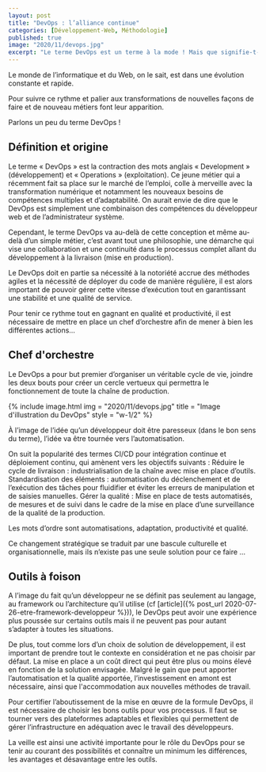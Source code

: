 ```yaml
---
layout: post
title: "DevOps : l’alliance continue"
categories: [Développement-Web, Méthodologie]
published: true
image: "2020/11/devops.jpg"
excerpt: "Le terme DevOps est un terme à la mode ! Mais que signifie-t-il ? Comment et pourquoi est-il apparut ? Et quelles conséquences ? "
---
```


Le monde de l’informatique et du Web, on le sait, est dans une évolution constante et rapide. 

Pour suivre ce rythme et palier aux transformations de nouvelles façons de faire et de nouveau métiers font leur apparition.

Parlons un peu du terme DevOps ! 

## Définition et origine

Le terme « DevOps » est la contraction des mots anglais « Development » (développement) et « Operations » (exploitation). 
Ce jeune métier qui a récemment fait sa place sur le marché de l’emploi, colle à merveille avec la transformation numérique et notamment les nouveaux besoins de compétences multiples et d’adaptabilité. On aurait envie de dire que le DevOps est simplement une combinaison des compétences du développeur web et de l’administrateur système.

Cependant, le terme DevOps va au-delà de cette conception et même au-delà d’un simple métier, c’est avant tout une philosophie, une démarche qui vise une collaboration et une continuité dans le processus complet allant du développement à la livraison (mise en production).

Le DevOps doit en partie sa nécessité à la notoriété accrue des méthodes agiles et la nécessité de déployer du code de manière régulière, il est alors important de pouvoir gérer cette vitesse d’exécution tout en garantissant une stabilité et une qualité de service. 

Pour tenir ce rythme tout en gagnant en qualité et productivité, il est nécessaire de mettre en place un chef d’orchestre afin de mener à bien les différentes actions… 

## Chef d'orchestre 

Le DevOps a pour but premier d’organiser un véritable cycle de vie, joindre les deux bouts pour créer un cercle vertueux qui permettra le fonctionnement de toute la chaîne de production.

{% include image.html img = "2020/11/devops.jpg" title = "Image d'illustration du DevOps" style = "w-1/2" %}

À l’image de l’idée qu’un développeur doit être paresseux (dans le bon sens du terme), l’idée va être tournée vers l’automatisation. 

On suit la popularité des termes CI/CD pour intégration continue et déploiement continu, qui amènent vers les objectifs suivants : 
Réduire le cycle de livraison : industrialisation de la chaîne avec mise en place d’outils.
Standardisation des éléments : automatisation du déclenchement et de l’exécution des tâches pour fluidifier et éviter les erreurs de manipulation et de saisies manuelles.
Gérer la qualité : Mise en place de tests automatisés, de mesures et de suivi dans le cadre de la mise en place d’une surveillance de la qualité de la production.

Les mots d’ordre sont automatisations, adaptation, productivité et qualité.

Ce changement stratégique se traduit par une bascule culturelle et organisationnelle, mais ils n’existe pas une seule solution pour ce faire … 

## Outils à foison 

A l’image du fait qu’un développeur ne se définit pas seulement au langage, au framework ou l’architecture qu’il utilise (cf [article]({% post_url 2020-07-26-etre-framework-developpeur %})), le DevOps peut avoir une expérience plus poussée sur certains outils mais il ne peuvent pas pour autant s’adapter à toutes les situations. 

De plus, tout comme lors d’un choix de solution de développement, il est important de prendre tout le contexte en considération et ne pas choisir par défaut. La mise en place a un coût direct qui peut être plus ou moins élevé en fonction de la solution envisagée. Malgré le gain que peut apporter l’automatisation et la qualité apportée, l’investissement en amont est nécessaire, ainsi que l'accommodation aux nouvelles méthodes de travail. 

Pour certifier l’aboutissement de la mise en œuvre de la formule DevOps, il est nécessaire de choisir les bons outils pour vos processus. Il faut se tourner vers des plateformes adaptables et flexibles qui permettent de gérer l’infrastructure en adéquation avec le travail des développeurs. 

La veille est ainsi une activité importante pour le rôle du DevOps pour se tenir au courant des possibilités et connaître un minimum les différences, les avantages et désavantage entre les outils. 


